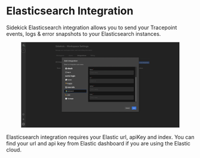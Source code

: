 # Elasticsearch Integration

Sidekick Elasticsearch integration allows you to send your Tracepoint events, logs & error snapshots to your Elasticsearch instances.

<figure><img src="../../.gitbook/assets/resim (5).png" alt="" /><figcaption></figcaption></figure>



Elasticsearch integration requires your Elastic url, apiKey and index. You can find your url and api key from Elastic dashboard if you are using the Elastic cloud.
